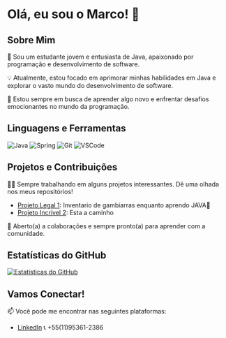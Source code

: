 # Olá, eu sou o Marco! 👋

## Sobre Mim

🚀 Sou um estudante jovem e entusiasta de Java, apaixonado por programação e desenvolvimento de software.

💡 Atualmente, estou focado em aprimorar minhas habilidades em Java e explorar o vasto mundo do desenvolvimento de software.

🌱 Estou sempre em busca de aprender algo novo e enfrentar desafios emocionantes no mundo da programação.

## Linguagens e Ferramentas

![Java](https://img.shields.io/badge/-Java-007396?style=flat-square&logo=java&logoColor=white)
![Spring](https://img.shields.io/badge/-Spring-6DB33F?style=flat-square&logo=spring&logoColor=white)
![Git](https://img.shields.io/badge/-Git-F05032?style=flat-square&logo=git&logoColor=white)
![VSCode](https://img.shields.io/badge/-VSCode-007ACC?style=flat-square&logo=visual-studio-code&logoColor=white)

## Projetos e Contribuições

👨‍💻 Sempre trabalhando em alguns projetos interessantes. Dê uma olhada nos meus repositórios!

- [Projeto Legal 1](https://github.com/MarcoTamassia01/Exercicios_deJava_resolvidos): Inventario de gambiarras enquanto aprendo JAVA🤪
- [Projeto Incrível 2](link-para-projeto2): Esta a caminho

🤝 Aberto(a) a colaborações e sempre pronto(a) para aprender com a comunidade.

## Estatísticas do GitHub

[![Estatísticas do GitHub](https://github-readme-stats.vercel.app/api?username=MarcoTamassia01&show_icons=true&hide_title=true&hide_border=true)](https://github.com/MarcoTamassia01)

## Vamos Conectar!

📫 Você pode me encontrar nas seguintes plataformas:

- [LinkedIn](https://www.linkedin.com/in/marcosallas/)
📞 +55(11)95361-2386

